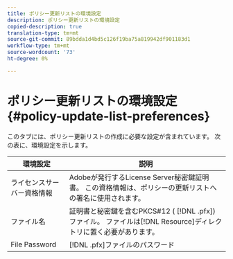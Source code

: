 ```yaml
---
title: ポリシー更新リストの環境設定
description: ポリシー更新リストの環境設定
copied-description: true
translation-type: tm+mt
source-git-commit: 89bdda1d4bd5c126f19ba75a819942df901183d1
workflow-type: tm+mt
source-wordcount: '73'
ht-degree: 0%

---
```



# ポリシー更新リストの環境設定{#policy-update-list-preferences}

このタブには、ポリシー更新リストの作成に必要な設定が含まれています。 次の表に、環境設定を示します。

| 環境設定 | 説明 |
|---|---|
| ライセンスサーバー資格情報 | Adobeが発行するLicense Server秘密鍵証明書。 この資格情報は、ポリシーの更新リストへの署名に使用されます。 |
| ファイル名 | 証明書と秘密鍵を含むPKCS#12 ( [!DNL .pfx])ファイル。 ファイルは[!DNL Resource]ディレクトリに置く必要があります。 |
| File Password | [!DNL .pfx]ファイルのパスワード |


